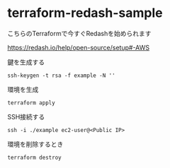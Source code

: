 # terraform-redash-sample

こちらのTerraformで今すぐRedashを始められます

https://redash.io/help/open-source/setup#-AWS

鍵を生成する

```
ssh-keygen -t rsa -f example -N ''
```
環境を生成

```
terraform apply
```
SSH接続する

```
ssh -i ./example ec2-user@<Public IP>
```

環境を削除するとき

```
terraform destroy
```
